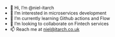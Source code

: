 - 👋 Hi, I’m @niel-itarch
- 👀 I’m interested in microservices development
- 🌱 I’m currently learning Github actions and Flow
- 💞️ I’m looking to collaborate on Fintech services
- 📫 Reach me at niel@itarch.co.uk

<!---
niel-itarch/niel-itarch is a ✨ special ✨ repository because its `README.md` (this file) appears on your GitHub profile.
You can click the Preview link to take a look at your changes.
--->
